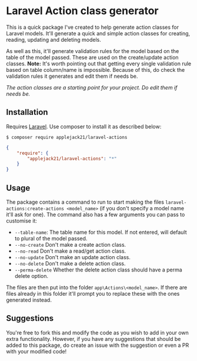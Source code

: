 # Laravel Action class generator
This is a quick package I've created to help generate action classes for Laravel models. It'll generate a quick and simple action classes for creating, reading, updating and deleting models.

As well as this, it'll generate validation rules for the model based on the table of the model passed. These are used on the create/update action classes.  **Note:** It's worth pointing out that getting every single validation rule based on table column/name is impossible. Because of this, do check the validation rules it generates and edit them if needs be.

*The action classes are a starting point for your project. Do edit them if needs be.*

<a name="installation"></a>
## Installation
Requires [Laravel](https://laravel.com/ "Laravel").
Use composer to install it as described below:
```
$ composer require applejack21/laravel-actions
```

```json
{
    "require": {
        "applejack21/laravel-actions": "*"
    }
}
```

<a name="usage"></a>
## Usage
The package contains a command to run to start making the files ``laravel-actions:create-actions <model_name>`` (if you don't specify a model name it'll ask for one).
The command also has a few arguments you can pass to customise it:
- ``--table-name``: The table name for this model. If not entered, will default to plural of the model passed.
- ``--no-create`` Don't make a create action class.
- ``--no-read`` Don't make a read/get action class.
- ``--no-update`` Don't make an update action class.
- ``--no-delete`` Don't make a delete action class.
- ``--perma-delete`` Whether the delete action class should have a perma delete option.

The files are then put into the folder ``app\Actions\<model_name>``. If there are files already in this folder it'll prompt you to replace these with the ones generated instead.

<a name="suggestions"></a>
## Suggestions
You're free to fork this and modify the code as you wish to add in your own extra functionality. However, if you have any suggestions that should be added to this package, do create an issue with the suggestion or even a PR with your modified code!
